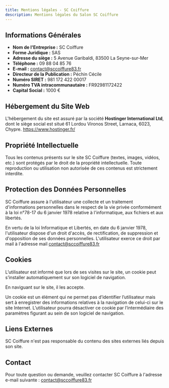 ```yaml
---
title: Mentions légales - SC Coiffure
description: Mentions légales du Salon SC Coiffure
---
```



## Informations Générales

- **Nom de l'Entreprise :** SC Coiffure
- **Forme Juridique :** SAS
- **Adresse du siège :** 5 Avenue Garibaldi, 83500 La Seyne-sur-Mer
- **Téléphone :** 09 88 04 85 76
- **E-mail :** contact@sccoiffure83.fr
- **Directeur de la Publication :** Péchin Cécile
- **Numéro SIRET :** 981 172 422 00017
- **Numéro TVA intracommunautaire :** FR92981172422
- **Capital Social :** 1000 €

## Hébergement du Site Web

 L'hébergement du site est assuré par la société **Hostinger International Ltd**, dont le siège social est situé 61 Lordou Vironos Street, Larnaca, 6023, Chypre. https://www.hostinger.fr/
## Propriété Intellectuelle

Tous les contenus présents sur le site SC Coiffure (textes, images, vidéos, etc.) sont protégés par le droit de la propriété intellectuelle. Toute reproduction ou utilisation non autorisée de ces contenus est strictement interdite.

## Protection des Données Personnelles

SC Coiffure assure à l'utilisateur une collecte et un traitement d'informations personnelles dans le respect de la vie privée conformément à la loi n°78-17 du 6 janvier 1978 relative à l'informatique, aux fichiers et aux libertés.

En vertu de la loi Informatique et Libertés, en date du 6 janvier 1978, l'utilisateur dispose d'un droit d'accès, de rectification, de suppression et d'opposition de ses données personnelles. L'utilisateur exerce ce droit par mail à l'adresse mail contact@sccoiffure83.fr

## Cookies

L’utilisateur est informé que lors de ses visites sur le site, un cookie peut s’installer automatiquement sur son logiciel de navigation.

En naviguant sur le site, il les accepte.

Un cookie est un élément qui ne permet pas d’identifier l’utilisateur mais sert à enregistrer des informations relatives à la navigation de celui-ci sur le site Internet. L’utilisateur pourra désactiver ce cookie par l’intermédiaire des paramètres figurant au sein de son logiciel de navigation.

## Liens Externes

SC Coiffure n'est pas responsable du contenu des sites externes liés depuis son site.

## Contact

Pour toute question ou demande, veuillez contacter SC Coiffure à l'adresse e-mail suivante : contact@sccoiffure83.fr